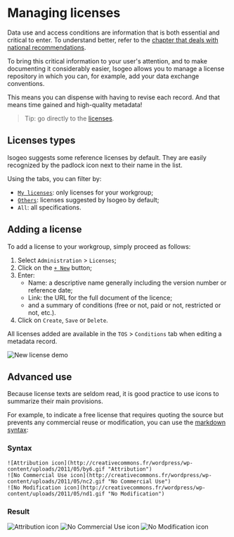 # Managing licenses

Data use and access conditions are information that is both essential and critical to enter. To understand better, refer to the [chapter that deals with national recommendations](http://georezo.net/wiki/main/donnees/inspire/aide_a_la_saisie_des_metadonnees_inspire#contraintes_en_matiere_d_acces_et_d_utilisation).

To bring this critical information to your user's attention, and to make documenting it considerably easier, Isogeo allows you to manage a license repository in which you can, for example, add your data exchange conventions.

This means you can dispense with having to revise each record. And that means time gained and high-quality metadata!

> Tip: go directly to the [licenses](https://app.isogeo.com/admin/licenses).

## Licenses types

Isogeo suggests some reference licenses by default. They are easily recognized by the padlock icon next to their name in the list.

Using the tabs, you can filter by:
* [`My licenses`](https://app.isogeo.com/admin/licenses/owned): only licenses for your workgroup;
* [`Others`](https://app.isogeo.com/admin/licenses/shared): licenses suggested by Isogeo by default;
* `All`: all specifications.

## Adding a license

To add a license to your workgroup, simply proceed as follows:

1.	Select `Administration` > `Licenses`;
2.	Click on the [`+ New`](https://app.isogeo.com/admin/licenses/new) button;
3.	Enter:
    * Name: a descriptive name generally including the version number or reference date;
    * Link: the URL for the full document of the licence;
    * and a summary of conditions (free or not, paid or not, restricted or not, etc.).
4.	Click on `Create`, `Save` or `Delete`.

All licenses added are available in the `TOS` > `Conditions` tab when editing a metadata record.

![New license demo](/en/images/adm_licenses_add.gif "Adding a new license")

## Advanced use

Because license texts are seldom read, it is good practice to use icons to summarize their main provisions.

For example, to indicate a free license that requires quoting the source but prevents any commercial reuse or modification, you can use the [markdown syntax](/en/features/documentation/syntax_markdown.html):

### Syntax

```no-highlight
![Attribution icon](http://creativecommons.fr/wordpress/wp-content/uploads/2011/05/by6.gif "Attribution")
![No Commercial Use icon](http://creativecommons.fr/wordpress/wp-content/uploads/2011/05/nc2.gif "No Commercial Use")
![No Modification icon](http://creativecommons.fr/wordpress/wp-content/uploads/2011/05/nd1.gif "No Modification")
```

### Result

![Attribution icon](http://creativecommons.fr/wordpress/wp-content/uploads/2011/05/by6.gif "Attribution")
![No Commercial Use icon](http://creativecommons.fr/wordpress/wp-content/uploads/2011/05/nc2.gif "No Commercial Use")
![No Modification icon](http://creativecommons.fr/wordpress/wp-content/uploads/2011/05/nd1.gif "No Modification")
